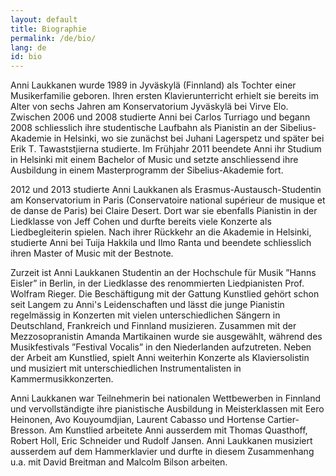 ```yaml
---
layout: default
title: Biographie
permalink: /de/bio/
lang: de
id: bio
---
```



Anni Laukkanen wurde 1989 in Jyväskylä (Finnland) als Tochter einer Musikerfamilie geboren. Ihren ersten Klavierunterricht erhielt sie bereits im Alter von sechs Jahren am Konservatorium Jyväskylä bei Virve Elo. Zwischen 2006 und 2008 studierte Anni bei Carlos Turriago und begann 2008 schliesslich ihre studentische Laufbahn als Pianistin an der Sibelius-Akademie in Helsinki, wo sie zunächst bei Juhani Lagerspetz und später bei Erik T. Tawaststjierna studierte. Im Frühjahr 2011 beendete Anni ihr Studium in Helsinki mit einem Bachelor of Music und setzte anschliessend ihre Ausbildung in einem Masterprogramm der Sibelius-Akademie fort.


2012 und 2013 studierte Anni Laukkanen als Erasmus-Austausch-Studentin am Konservatorium in Paris (Conservatoire national supérieur de musique et de danse de Paris) bei Claire Desert. Dort war sie ebenfalls Pianistin in der Liedklasse von Jeff Cohen und durfte bereits viele Konzerte als Liedbegleiterin spielen. Nach ihrer Rückkehr an die Akademie in Helsinki, studierte Anni bei Tuija Hakkila und Ilmo Ranta und beendete schliesslich ihren Master of Music mit der Bestnote.

Zurzeit ist Anni Laukkanen Studentin an der Hochschule für Musik ”Hanns Eisler” in Berlin, in der Liedklasse des renommierten Liedpianisten Prof. Wolfram Rieger. Die Beschäftigung mit der Gattung Kunstlied gehört schon seit Langem zu Anni's Leidenschaften und lässt die junge Pianistin regelmässig in Konzerten mit vielen unterschiedlichen Sängern in Deutschland, Frankreich und Finnland musizieren. Zusammen mit der Mezzosopranistin Amanda Martikainen wurde sie ausgewählt, während des Musikfestivals ”Festival Vocalis” in den Niederlanden aufzutreten. Neben der Arbeit am Kunstlied, spielt Anni weiterhin Konzerte als Klaviersolistin und musiziert mit unterschiedlichen Instrumentalisten in Kammermusikkonzerten.

Anni Laukkanen war Teilnehmerin bei nationalen Wettbewerben in Finnland und vervollständigte ihre pianistische Ausbildung in Meisterklassen mit Eero Heinonen, Avo Kouyoumdjian, Laurent Cabasso und Hortense Cartier-Bresson. Am Kunstlied arbeitete Anni ausserdem mit Thomas Quasthoff, Robert Holl, Eric Schneider und Rudolf Jansen. Anni Laukkanen musiziert ausserdem auf dem Hammerklavier und durfte in diesem Zusammenhang u.a. mit David Breitman and Malcolm Bilson arbeiten.
